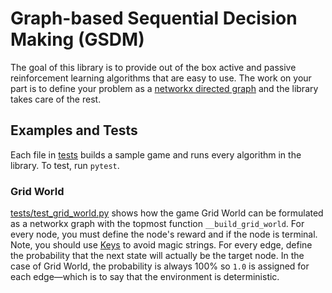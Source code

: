 #  Graph-based Sequential Decision Making (GSDM)

The goal of this library is to provide out of the box active and passive reinforcement learning algorithms that are easy to use. The work on your part is to define your problem as a [networkx directed graph](https://networkx.org/documentation/stable/reference/classes/digraph.html) and the library takes care of the rest.

## Examples and Tests

Each file in [tests](./tests) builds a sample game and runs every algorithm in the library. To test, run `pytest`.

### Grid World

[tests/test_grid_world.py](./tests/test_grid_world.py) shows how the game Grid World can be formulated as a networkx graph with the topmost function `__build_grid_world`. For every node, you must define the node's reward and if the node is terminal. Note, you should use [Keys](./GSDM/Keys.py) to avoid magic strings. For every edge, define the probability that the next state will actually be the target node. In the case of Grid World, the probability is always 100% so `1.0` is assigned for each edge—which is to say that the environment is deterministic.

